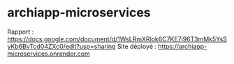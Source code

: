 # archiapp-microservices

Rapport : https://docs.google.com/document/d/1WsLRmXRlok6C7KE7i96T3mMk5YsSyKb6BvTcd04ZXc0/edit?usp=sharing
Site déployé : https://archiapp-microservices.onrender.com
